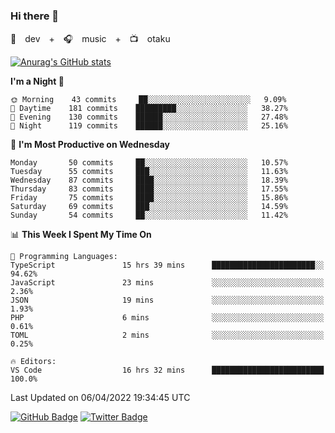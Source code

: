 ### Hi there 👋

🚀　dev　+　🎧　music　+　📺　otaku


[![Anurag's GitHub stats](https://github-readme-stats.vercel.app/api?username=koheitasaka&count_private=true&show_icons=true&theme=monokai)](https://github.com/koheitasaka/github-readme-stats)

<!--START_SECTION:waka-->
**I'm a Night 🦉** 

```text
🌞 Morning    43 commits     ██░░░░░░░░░░░░░░░░░░░░░░░   9.09% 
🌆 Daytime    181 commits    █████████░░░░░░░░░░░░░░░░   38.27% 
🌃 Evening    130 commits    ██████░░░░░░░░░░░░░░░░░░░   27.48% 
🌙 Night      119 commits    ██████░░░░░░░░░░░░░░░░░░░   25.16%

```
📅 **I'm Most Productive on Wednesday** 

```text
Monday       50 commits     ██░░░░░░░░░░░░░░░░░░░░░░░   10.57% 
Tuesday      55 commits     ███░░░░░░░░░░░░░░░░░░░░░░   11.63% 
Wednesday    87 commits     ████░░░░░░░░░░░░░░░░░░░░░   18.39% 
Thursday     83 commits     ████░░░░░░░░░░░░░░░░░░░░░   17.55% 
Friday       75 commits     ████░░░░░░░░░░░░░░░░░░░░░   15.86% 
Saturday     69 commits     ███░░░░░░░░░░░░░░░░░░░░░░   14.59% 
Sunday       54 commits     ██░░░░░░░░░░░░░░░░░░░░░░░   11.42%

```


📊 **This Week I Spent My Time On** 

```text
💬 Programming Languages: 
TypeScript               15 hrs 39 mins      ███████████████████████░░   94.62% 
JavaScript               23 mins             ░░░░░░░░░░░░░░░░░░░░░░░░░   2.36% 
JSON                     19 mins             ░░░░░░░░░░░░░░░░░░░░░░░░░   1.93% 
PHP                      6 mins              ░░░░░░░░░░░░░░░░░░░░░░░░░   0.61% 
TOML                     2 mins              ░░░░░░░░░░░░░░░░░░░░░░░░░   0.25%

🔥 Editors: 
VS Code                  16 hrs 32 mins      █████████████████████████   100.0%

```


 Last Updated on 06/04/2022 19:34:45 UTC
<!--END_SECTION:waka-->

[![GitHub Badge](https://img.shields.io/badge/GitHub-100000?style=for-the-badge&logo=github&logoColor=white)](https://github.com/koheitasaka)
[![Twitter Badge](https://img.shields.io/badge/Twitter-1DA1F2?style=for-the-badge&logo=twitter&logoColor=white)](https://twitter.com/sleep_asleep_)
